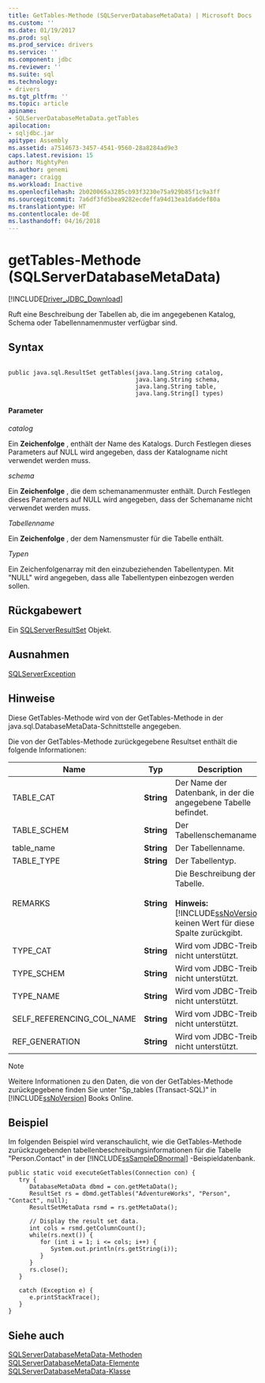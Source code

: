 ```yaml
---
title: GetTables-Methode (SQLServerDatabaseMetaData) | Microsoft Docs
ms.custom: ''
ms.date: 01/19/2017
ms.prod: sql
ms.prod_service: drivers
ms.service: ''
ms.component: jdbc
ms.reviewer: ''
ms.suite: sql
ms.technology:
- drivers
ms.tgt_pltfrm: ''
ms.topic: article
apiname:
- SQLServerDatabaseMetaData.getTables
apilocation:
- sqljdbc.jar
apitype: Assembly
ms.assetid: a7514673-3457-4541-9560-28a8284ad9e3
caps.latest.revision: 15
author: MightyPen
ms.author: genemi
manager: craigg
ms.workload: Inactive
ms.openlocfilehash: 2b020065a3285cb93f3230e75a929b85f1c9a3ff
ms.sourcegitcommit: 7a6df3fd5bea9282ecdeffa94d13ea1da6def80a
ms.translationtype: HT
ms.contentlocale: de-DE
ms.lasthandoff: 04/16/2018
---
```

# <a name="gettables-method-sqlserverdatabasemetadata"></a>getTables-Methode (SQLServerDatabaseMetaData)
[!INCLUDE[Driver_JDBC_Download](../../../includes/driver_jdbc_download.md)]

  Ruft eine Beschreibung der Tabellen ab, die im angegebenen Katalog, Schema oder Tabellennamenmuster verfügbar sind.  
  
## <a name="syntax"></a>Syntax  
  
```  
  
public java.sql.ResultSet getTables(java.lang.String catalog,  
                                    java.lang.String schema,  
                                    java.lang.String table,  
                                    java.lang.String[] types)  
```  
  
#### <a name="parameters"></a>Parameter  
 *catalog*  
  
 Ein **Zeichenfolge** , enthält der Name des Katalogs. Durch Festlegen dieses Parameters auf NULL wird angegeben, dass der Katalogname nicht verwendet werden muss.  
  
 *schema*  
  
 Ein **Zeichenfolge** , die dem schemanamenmuster enthält. Durch Festlegen dieses Parameters auf NULL wird angegeben, dass der Schemaname nicht verwendet werden muss.  
  
 *Tabellenname*  
  
 Ein **Zeichenfolge** , der dem Namensmuster für die Tabelle enthält.  
  
 *Typen*  
  
 Ein Zeichenfolgenarray mit den einzubeziehenden Tabellentypen. Mit "NULL" wird angegeben, dass alle Tabellentypen einbezogen werden sollen.  
  
## <a name="return-value"></a>Rückgabewert  
 Ein [SQLServerResultSet](../../../connect/jdbc/reference/sqlserverresultset-class.md) Objekt.  
  
## <a name="exceptions"></a>Ausnahmen  
 [SQLServerException](../../../connect/jdbc/reference/sqlserverexception-class.md)  
  
## <a name="remarks"></a>Hinweise  
 Diese GetTables-Methode wird von der GetTables-Methode in der java.sql.DatabaseMetaData-Schnittstelle angegeben.  
  
 Die von der GetTables-Methode zurückgegebene Resultset enthält die folgende Informationen:  
  
|Name|Typ|Description|  
|----------|----------|-----------------|  
|TABLE_CAT|**String**|Der Name der Datenbank, in der die angegebene Tabelle befindet.|  
|TABLE_SCHEM|**String**|Der Tabellenschemaname.|  
|table_name|**String**|Der Tabellenname.|  
|TABLE_TYPE|**String**|Der Tabellentyp.|  
|REMARKS|**String**|Die Beschreibung der Tabelle.<br /><br /> **Hinweis:** [!INCLUDE[ssNoVersion](../../../includes/ssnoversion_md.md)] keinen Wert für diese Spalte zurückgibt.|  
|TYPE_CAT|**String**|Wird vom JDBC-Treiber nicht unterstützt.|  
|TYPE_SCHEM|**String**|Wird vom JDBC-Treiber nicht unterstützt.|  
|TYPE_NAME|**String**|Wird vom JDBC-Treiber nicht unterstützt.|  
|SELF_REFERENCING_COL_NAME|**String**|Wird vom JDBC-Treiber nicht unterstützt.|  
|REF_GENERATION|**String**|Wird vom JDBC-Treiber nicht unterstützt.|  
  
> [!NOTE]  
>  Weitere Informationen zu den Daten, die von der GetTables-Methode zurückgegebene finden Sie unter "Sp_tables (Transact-SQL)" in [!INCLUDE[ssNoVersion](../../../includes/ssnoversion_md.md)] Books Online.  
  
## <a name="example"></a>Beispiel  
 Im folgenden Beispiel wird veranschaulicht, wie die GetTables-Methode zurückzugebenden tabellenbeschreibungsinformationen für die Tabelle "Person.Contact" in der [!INCLUDE[ssSampleDBnormal](../../../includes/sssampledbnormal_md.md)] -Beispieldatenbank.  
  
```  
public static void executeGetTables(Connection con) {  
   try {  
      DatabaseMetaData dbmd = con.getMetaData();  
      ResultSet rs = dbmd.getTables("AdventureWorks", "Person", "Contact", null);  
      ResultSetMetaData rsmd = rs.getMetaData();  
  
      // Display the result set data.  
      int cols = rsmd.getColumnCount();  
      while(rs.next()) {  
         for (int i = 1; i <= cols; i++) {  
            System.out.println(rs.getString(i));  
         }  
      }  
      rs.close();  
   }   
  
   catch (Exception e) {  
      e.printStackTrace();  
   }  
}  
```  
  
## <a name="see-also"></a>Siehe auch  
 [SQLServerDatabaseMetaData-Methoden](../../../connect/jdbc/reference/sqlserverdatabasemetadata-methods.md)   
 [SQLServerDatabaseMetaData-Elemente](../../../connect/jdbc/reference/sqlserverdatabasemetadata-members.md)   
 [SQLServerDatabaseMetaData-Klasse](../../../connect/jdbc/reference/sqlserverdatabasemetadata-class.md)  
  
  
